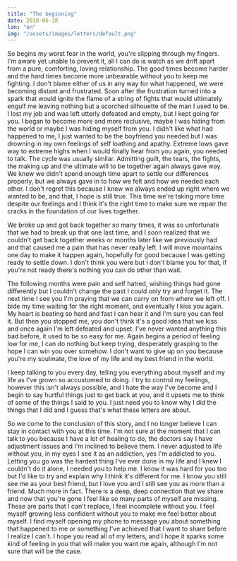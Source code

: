 ```yaml
---
title: "The beginning"
date: 2018-06-18
lan: "en"
img: "/assets/images/letters/default.png"
---
```

So begins my worst fear in the world, you're slipping through my fingers. I'm aware yet unable to prevent it, all I can do is watch as we drift apart from a pure, comforting, loving relationship. The good times become harder and the hard times become more unbearable without you to keep me fighting. I don't blame either of us in any way for what happened, we were becoming distant and frustrated. Soon after the frustration turned into a spark that would ignite the flame of a string of fights that would ultimately engulf me leaving nothing but a scorched silhouette of the man I used to be. I lost my job and was left utterly defeated and empty, but I kept going for you. I began to become more and more reclusive, maybe I was hiding from the world or maybe I was hiding myself from you. I didn't like what had happened to me, I just wanted to be the boyfriend you needed but I was drowning in my own feelings of self loathing and apathy. Extreme lows gave way to extreme highs when I would finally hear from you again, you needed to talk. The cycle was usually similar. Admitting guilt, the tears, the fights, the making up and the ultimate will to be together again always gave way. We knew we didn't spend enough time apart to settle our differences properly, but we always gave in to how we felt and how we needed each other. I don't regret this because I knew we always ended up right where we wanted to be, and that, I hope is still true. This time we're taking more time despite our feelings and I think it's the right time to make sure we repair the cracks in the foundation of our lives together.

We broke up and got back together so many times, it was so unfortunate that we had to break up that one last time, and I soon realized that we couldn't get back together weeks or months later like we previously had and that caused me a pain that has never really left. I will move mountains one day to make it happen again, hopefully for good because I was getting ready to settle down. I don't think you were but I don't blame you for that, if you're not ready there's nothing you can do other than wait.

The following months were pain and self hatred, wishing things had gone differently but I couldn't change the past I could only try and forget it. The next time I see you I'm praying that we can carry on from where we left off. I bide my time waiting for the right moment, and eventually I kiss you again. My heart is beating so hard and fast I can hear it and I'm sure you can feel it. But then you stopped me, you don't think it's a good idea that we kiss and once again I'm left defeated and upset. I've never wanted anything this bad before, it used to be so easy for me. Again begins a period of feeling low for me, I can do nothing but keep trying, desperately grasping to the hope I can win you over somehow. I don't want to give up on you because you're my soulmate, the love of my life and my best friend in the world.

I keep talking to you every day, telling you everything about myself and my life as I've grown so accustomed to doing. I try to control my feelings, however this isn't always possible, and I hate the way I've become and I begin to say hurtful things just to get back at you, and it upsets me to think of some of the things I said to you. I just need you to know why I did the things that I did and I guess that's what these letters are about.

So we come to the conclusion of this story, and I no longer believe I can stay in contact with you at this time. I'm not sure at the moment that I can talk to you because I have a lot of healing to do, the doctors say I have adjustment issues and I'm inclined to believe them. I never adjusted to life without you, in my eyes I see it as an addiction, yes I'm addicted to you. Letting you go was the hardest thing I've ever done in my life and I knew I couldn't do it alone, I needed you to help me. I know it was hard for you too but I'd like to try and explain why I think it's different for me. I know you still see me as your best friend, but I love you and I still see you as more than a friend. Much more in fact. There is a deep, deep connection that we share and now that you're gone I feel like so many parts of myself are missing. These are parts that I can't replace, I feel incomplete without you. I feel myself growing less confident without you to make me feel better about myself. I find myself opening my phone to message you about something that happened to me or something I've achieved that I want to share before I realize I can't. I hope you read all of my letters, and I hope it sparks some kind of feeling in you that will make you want me again, although I'm not sure that will be the case.